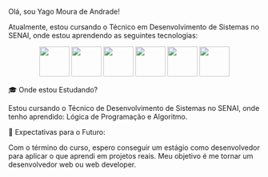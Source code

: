  Olá, sou Yago Moura de Andrade!
 
 Atualmente, estou cursando o Técnico em Desenvolvimento de Sistemas no SENAI, onde estou aprendendo as seguintes tecnologias:

<div align="center">
  <img src="https://cdn.jsdelivr.net/gh/devicons/devicon/icons/javascript/javascript-original.svg" width="60" />
  <img src="https://cdn.jsdelivr.net/gh/devicons/devicon/icons/html5/html5-original.svg" width="60" />
  <img src="https://cdn.jsdelivr.net/gh/devicons/devicon/icons/css3/css3-original.svg" width="60" />
  <img src="https://cdn.jsdelivr.net/gh/devicons/devicon/icons/nodejs/nodejs-original.svg" width="60" />
  <img src="https://cdn.jsdelivr.net/gh/devicons/devicon/icons/react/react-original.svg" width="60" />
  <img src="https://cdn.jsdelivr.net/gh/devicons/devicon/icons/postgresql/postgresql-original.svg" width="60" />
</div>

 
 🎓 Onde estou Estudando?
 
 Estou cursando o Técnico de Desenvolvimento de Sistemas no SENAI, onde tenho aprendido: Lógica de Programação e Algoritmo.
 
 🎯 Expectativas para o Futuro:
 
 Com o término do curso, espero conseguir um estágio como desenvolvedor para aplicar o que aprendi em projetos reais. Meu objetivo é me tornar um desenvolvedor web ou web developer.
